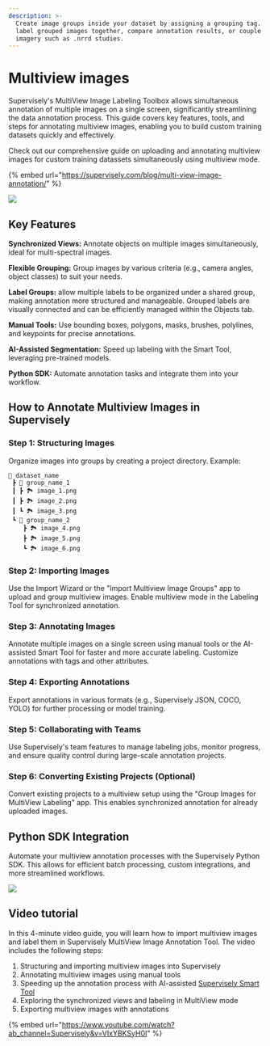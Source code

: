 ```yaml
---
description: >-
  Create image groups inside your dataset by assigning a grouping tag. View and
  label grouped images together, compare annotation results, or couple dependent
  imagery such as .nrrd studies.
---
```


# Multiview images

Supervisely's MultiView Image Labeling Toolbox allows simultaneous annotation of multiple images on a single screen, significantly streamlining the data annotation process. This guide covers key features, tools, and steps for annotating multiview images, enabling you to build custom training datasets quickly and effectively.

Check out our comprehensive guide on uploading and annotating multiview images for custom training datassets simultaneously using multiview mode.&#x20;

{% embed url="https://supervisely.com/blog/multi-view-image-annotation/" %}

![](<Multi-view images1.gif>)

## Key Features

**Synchronized Views:** Annotate objects on multiple images simultaneously, ideal for multi-spectral images.

**Flexible Grouping:** Group images by various criteria (e.g., camera angles, object classes) to suit your needs.

**Label Groups:** allow multiple labels to be organized under a shared group, making annotation more structured and manageable. Grouped labels are visually connected and can be efficiently managed within the Objects tab.

**Manual Tools:** Use bounding boxes, polygons, masks, brushes, polylines, and keypoints for precise annotations.

**AI-Assisted Segmentation:** Speed up labeling with the Smart Tool, leveraging pre-trained models.

**Python SDK:** Automate annotation tasks and integrate them into your workflow.

## How to Annotate Multiview Images in Supervisely

### Step 1: Structuring Images

Organize images into groups by creating a project directory. Example:

```text
📂 dataset_name
 ┣ 📂 group_name_1
 ┃ ┣ 🏞️ image_1.png
 ┃ ┣ 🏞️ image_2.png
 ┃ ┗ 🏞️ image_3.png
 ┗ 📂 group_name_2
    ┣ 🏞️ image_4.png
    ┣ 🏞️ image_5.png
    ┗ 🏞️ image_6.png
```

### Step 2: Importing Images

Use the Import Wizard or the "Import Multiview Image Groups" app to upload and group multiview images. Enable multiview mode in the Labeling Tool for synchronized annotation.

### Step 3: Annotating Images

Annotate multiple images on a single screen using manual tools or the AI-assisted Smart Tool for faster and more accurate labeling. Customize annotations with tags and other attributes.

### Step 4: Exporting Annotations

Export annotations in various formats (e.g., Supervisely JSON, COCO, YOLO) for further processing or model training.

### Step 5: Collaborating with Teams

Use Supervisely's team features to manage labeling jobs, monitor progress, and ensure quality control during large-scale annotation projects.

### Step 6: Converting Existing Projects (Optional)

Convert existing projects to a multiview setup using the "Group Images for MultiView Labeling" app. This enables synchronized annotation for already uploaded images.

## Python SDK Integration

Automate your multiview annotation processes with the Supervisely Python SDK. This allows for efficient batch processing, custom integrations, and more streamlined workflows.

![](<Multi-view images2.png>)

## Video tutorial <a href="#video-tutorial" id="video-tutorial"></a>

In this 4-minute video guide, you will learn how to import multiview images and label them in Supervisely MultiView Image Annotation Tool. The video includes the following steps:

1. Structuring and importing multiview images into Supervisely
2. Annotating multiview images using manual tools
3. Speeding up the annotation process with AI-assisted [Supervisely Smart Tool](https://supervisely.com/blog/smarttool-annotation/)
4. Exploring the synchronized views and labeling in MultiView mode
5. Exporting multiview images with annotations

{% embed url="https://www.youtube.com/watch?ab_channel=Supervisely&v=VIxYBKSyH0I" %}
